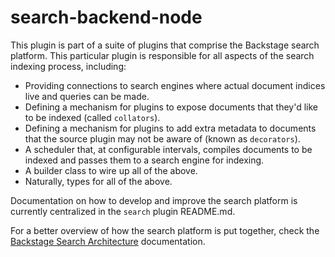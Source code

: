 # search-backend-node

This plugin is part of a suite of plugins that comprise the Backstage search
platform. This particular plugin is responsible for all aspects of the search
indexing process, including:

- Providing connections to search engines where actual document indices live
 and queries can be made.
- Defining a mechanism for plugins to expose documents that they'd like to be
 indexed (called `collators`).
- Defining a mechanism for plugins to add extra metadata to documents that the
 source plugin may not be aware of (known as `decorators`).
- A scheduler that, at configurable intervals, compiles documents to be indexed
 and passes them to a search engine for indexing.
- A builder class to wire up all of the above.
- Naturally, types for all of the above.

Documentation on how to develop and improve the search platform is currently
centralized in the `search` plugin README.md.

For a better overview of how the search platform is put together, check the
[Backstage Search Architecture](https://backstage.io/docs/features/search/architecture)
documentation.
